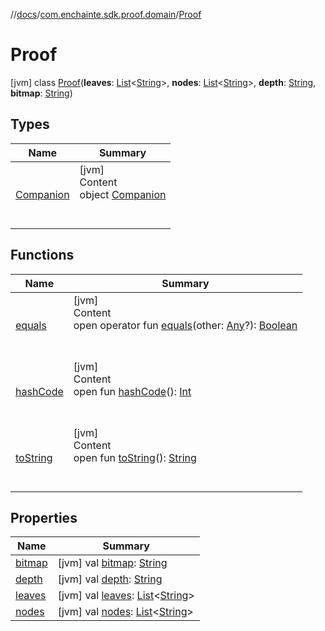 //[docs](../../index.md)/[com.enchainte.sdk.proof.domain](../index.md)/[Proof](index.md)



# Proof  
 [jvm] class [Proof](index.md)(**leaves**: [List](https://kotlinlang.org/api/latest/jvm/stdlib/kotlin.collections/-list/index.html)<[String](https://kotlinlang.org/api/latest/jvm/stdlib/kotlin/-string/index.html)>, **nodes**: [List](https://kotlinlang.org/api/latest/jvm/stdlib/kotlin.collections/-list/index.html)<[String](https://kotlinlang.org/api/latest/jvm/stdlib/kotlin/-string/index.html)>, **depth**: [String](https://kotlinlang.org/api/latest/jvm/stdlib/kotlin/-string/index.html), **bitmap**: [String](https://kotlinlang.org/api/latest/jvm/stdlib/kotlin/-string/index.html))   


## Types  
  
|  Name|  Summary| 
|---|---|
| <a name="com.enchainte.sdk.proof.domain/Proof.Companion///PointingToDeclaration/"></a>[Companion](-companion/index.md)| <a name="com.enchainte.sdk.proof.domain/Proof.Companion///PointingToDeclaration/"></a>[jvm]  <br>Content  <br>object [Companion](-companion/index.md)  <br><br><br>


## Functions  
  
|  Name|  Summary| 
|---|---|
| <a name="kotlin/Any/equals/#kotlin.Any?/PointingToDeclaration/"></a>[equals](-companion/index.md#%5Bkotlin%2FAny%2Fequals%2F%23kotlin.Any%3F%2FPointingToDeclaration%2F%5D%2FFunctions%2F-995256689)| <a name="kotlin/Any/equals/#kotlin.Any?/PointingToDeclaration/"></a>[jvm]  <br>Content  <br>open operator fun [equals](-companion/index.md#%5Bkotlin%2FAny%2Fequals%2F%23kotlin.Any%3F%2FPointingToDeclaration%2F%5D%2FFunctions%2F-995256689)(other: [Any](https://kotlinlang.org/api/latest/jvm/stdlib/kotlin/-any/index.html)?): [Boolean](https://kotlinlang.org/api/latest/jvm/stdlib/kotlin/-boolean/index.html)  <br><br><br>
| <a name="kotlin/Any/hashCode/#/PointingToDeclaration/"></a>[hashCode](-companion/index.md#%5Bkotlin%2FAny%2FhashCode%2F%23%2FPointingToDeclaration%2F%5D%2FFunctions%2F-995256689)| <a name="kotlin/Any/hashCode/#/PointingToDeclaration/"></a>[jvm]  <br>Content  <br>open fun [hashCode](-companion/index.md#%5Bkotlin%2FAny%2FhashCode%2F%23%2FPointingToDeclaration%2F%5D%2FFunctions%2F-995256689)(): [Int](https://kotlinlang.org/api/latest/jvm/stdlib/kotlin/-int/index.html)  <br><br><br>
| <a name="kotlin/Any/toString/#/PointingToDeclaration/"></a>[toString](-companion/index.md#%5Bkotlin%2FAny%2FtoString%2F%23%2FPointingToDeclaration%2F%5D%2FFunctions%2F-995256689)| <a name="kotlin/Any/toString/#/PointingToDeclaration/"></a>[jvm]  <br>Content  <br>open fun [toString](-companion/index.md#%5Bkotlin%2FAny%2FtoString%2F%23%2FPointingToDeclaration%2F%5D%2FFunctions%2F-995256689)(): [String](https://kotlinlang.org/api/latest/jvm/stdlib/kotlin/-string/index.html)  <br><br><br>


## Properties  
  
|  Name|  Summary| 
|---|---|
| <a name="com.enchainte.sdk.proof.domain/Proof/bitmap/#/PointingToDeclaration/"></a>[bitmap](bitmap.md)| <a name="com.enchainte.sdk.proof.domain/Proof/bitmap/#/PointingToDeclaration/"></a> [jvm] val [bitmap](bitmap.md): [String](https://kotlinlang.org/api/latest/jvm/stdlib/kotlin/-string/index.html)   <br>
| <a name="com.enchainte.sdk.proof.domain/Proof/depth/#/PointingToDeclaration/"></a>[depth](depth.md)| <a name="com.enchainte.sdk.proof.domain/Proof/depth/#/PointingToDeclaration/"></a> [jvm] val [depth](depth.md): [String](https://kotlinlang.org/api/latest/jvm/stdlib/kotlin/-string/index.html)   <br>
| <a name="com.enchainte.sdk.proof.domain/Proof/leaves/#/PointingToDeclaration/"></a>[leaves](leaves.md)| <a name="com.enchainte.sdk.proof.domain/Proof/leaves/#/PointingToDeclaration/"></a> [jvm] val [leaves](leaves.md): [List](https://kotlinlang.org/api/latest/jvm/stdlib/kotlin.collections/-list/index.html)<[String](https://kotlinlang.org/api/latest/jvm/stdlib/kotlin/-string/index.html)>   <br>
| <a name="com.enchainte.sdk.proof.domain/Proof/nodes/#/PointingToDeclaration/"></a>[nodes](nodes.md)| <a name="com.enchainte.sdk.proof.domain/Proof/nodes/#/PointingToDeclaration/"></a> [jvm] val [nodes](nodes.md): [List](https://kotlinlang.org/api/latest/jvm/stdlib/kotlin.collections/-list/index.html)<[String](https://kotlinlang.org/api/latest/jvm/stdlib/kotlin/-string/index.html)>   <br>


